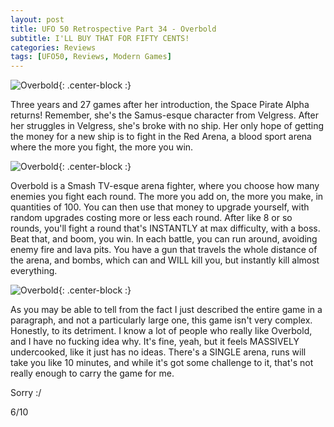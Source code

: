 ```yaml
---
layout: post
title: UFO 50 Retrospective Part 34 - Overbold
subtitle: I'LL BUY THAT FOR FIFTY CENTS!
categories: Reviews
tags: [UFO50, Reviews, Modern Games]
---
```


![Overbold](https://imgur.com/8ZwiiG4.png){: .center-block :}

Three years and 27 games after her introduction, the Space Pirate Alpha returns! Remember, she's the Samus-esque character from Velgress. After her struggles in Velgress, she's broke with no ship. Her only hope of getting the money for a new ship is to fight in the Red Arena, a blood sport arena where the more you fight, the more you win.

![Overbold](https://imgur.com/sROd9bJ.png){: .center-block :}

Overbold is a Smash TV-esque arena fighter, where you choose how many enemies you fight each round. The more you add on, the more you make, in quantities of 100. You can then use that money to upgrade yourself, with random upgrades costing more or less each round. After like 8 or so rounds, you'll fight a round that's INSTANTLY at max difficulty, with a boss. Beat that, and boom, you win. In each battle, you can run around, avoiding enemy fire and lava pits. You have a gun that travels the whole distance of the arena, and bombs, which can and WILL kill you, but instantly kill almost everything.

![Overbold](https://imgur.com/2UCAcvX.png){: .center-block :}

As you may be able to tell from the fact I just described the entire game in a paragraph, and not a particularly large one, this game isn't very complex. Honestly, to its detriment. I know a lot of people who really like Overbold, and I have no fucking idea why. It's fine, yeah, but it feels MASSIVELY undercooked, like it just has no ideas. There's a SINGLE arena, runs will take you like 10 minutes, and while it's got some challenge to it, that's not really enough to carry the game for me.

Sorry :/

6/10